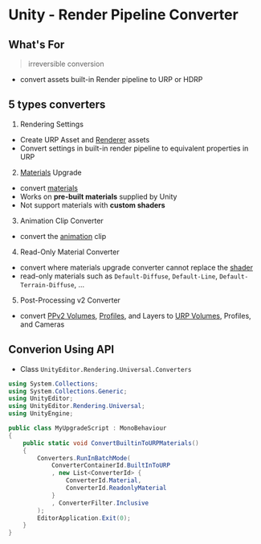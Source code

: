 # Unity - Render Pipeline Converter

## What's For

> irreversible conversion

- convert assets built-in Render pipeline to URP or HDRP

## 5 types converters

1. Rendering Settings

- Create URP Asset and [Renderer](unity-renderer.md) assets
- Convert settings in built-in render pipeline to equivalent properties in URP

2. [Materials]() Upgrade

- convert [materials](unity-material.md)
- Works on **pre-built materials** supplied by Unity
- Not support materials with **custom shaders**

3. Animation Clip Converter

- convert the [animation]() clip

4. Read-Only Material Converter

- convert where materials upgrade converter cannot replace the [shader](unity-shader.md)
- read-only materials such as `Default-Diffuse`, `Default-Line`, `Default-Terrain-Diffuse`, ...

5. Post-Processing v2 Converter

- convert [PPv2 Volumes](), [Profiles](), and Layers to [URP Volumes](), Profiles, and Cameras

## Converion Using API

- Class `UnityEditor.Rendering.Universal.Converters`

```cs
using System.Collections;
using System.Collections.Generic;
using UnityEditor;
using UnityEditor.Rendering.Universal;
using UnityEngine;

public class MyUpgradeScript : MonoBehaviour
{
    public static void ConvertBuiltinToURPMaterials()
    {
        Converters.RunInBatchMode(
            ConverterContainerId.BuiltInToURP
            , new List<ConverterId> {
                ConverterId.Material,
                ConverterId.ReadonlyMaterial
            }
            , ConverterFilter.Inclusive
        );
        EditorApplication.Exit(0);
    }
}
```


